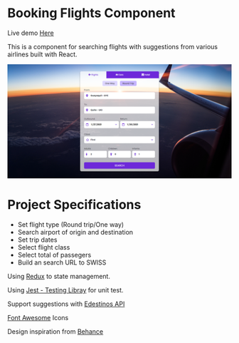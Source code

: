# Booking Flights Component

Live demo [Here](https://booking-flights.vercel.app/)

This is a component for searching flights with suggestions from various airlines built with React.

![](./docs/screenshot.png)

# Project Specifications

- Set flight type (Round trip/One way)
- Search airport of origin and destination
- Set trip dates
- Select flight class
- Select total of passegers
- Build an search URL to SWISS

Using [Redux](https://redux.js.org/) to state management.

Using [Jest - Testing Libray](https://jestjs.io/) for unit test.

Support suggestions with [Edestinos API](https://edestinos.com)

[Font Awesome](https://fontawesome.com/) Icons

Design inspiration from [Behance](https://www.behance.net/gallery/111277885/violet-trip-web-site-for-flight-booking)
